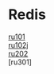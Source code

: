 # Redis
[ru101](https://university.redis.com/certificates/ec9e501b9e904a2c8da3b7109607903c)  
[ru102j](https://university.redis.com/certificates/28b5864a1ae247119dc04bad42595090)  
[ru202](https://university.redis.com/certificates/3fcb8b65d59d4f8b8c582db37adcacad)  
[ru301]
